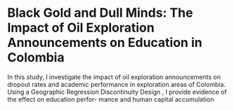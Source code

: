 # Black Gold and Dull Minds: The Impact of Oil Exploration Announcements on Education in Colombia
In this study, I investigate the impact of oil exploration announcements on dropout rates and academic performance in exploration areas of Colombia. Using a Geographic Regression Discontinuity Design , I provide evidence of the effect on education perfor- mance and human capital accumulation